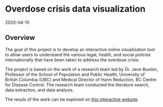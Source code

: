 # Overdose crisis data visualization 

2020-04-10

## Overview
The goal of this project is to develop an interactive online visualization tool to allow users to understand the various legal, health, and social policies internationally that have been taken to address the overdose crisis. 

The project is based on the work of a research team led by Dr. Jane Buxton, Professor of the School of Population and Public Health, University of British Columbia (UBC) and Medical Director of Harm Reduction, BC Centre for Disease Control. The research team conducted the literature search, data extraction, and data analysis. 

The resuls of the work can be explored on [this interactive website](https://meenrz.shinyapps.io/overdose-crisis/). 

